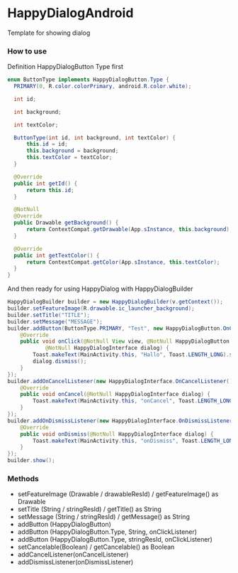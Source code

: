 # HappyDialogAndroid
Template for showing dialog

### How to use

Definition HappyDialogButton Type first

```java
enum ButtonType implements HappyDialogButton.Type {
  PRIMARY(0, R.color.colorPrimary, android.R.color.white);

  int id;

  int background;

  int textColor;

  ButtonType(int id, int background, int textColor) {
      this.id = id;
      this.background = background;
      this.textColor = textColor;
  }

  @Override
  public int getId() {
      return this.id;
  }

  @NotNull
  @Override
  public Drawable getBackground() {
      return ContextCompat.getDrawable(App.sInstance, this.background);
  }

  @Override
  public int getTextColor() {
      return ContextCompat.getColor(App.sInstance, this.textColor);
  }
}
```

And then ready for using HappyDialog with HappyDialogBuilder

```java
HappyDialogBuilder builder = new HappyDialogBuilder(v.getContext());
builder.setFeatureImage(R.drawable.ic_launcher_background);
builder.setTitle("TITLE");
builder.setMessage("MESSAGE");
builder.addButton(ButtonType.PRIMARY, "Test", new HappyDialogButton.OnClickListener() {
    @Override
    public void onClick(@NotNull View view, @NotNull HappyDialogButton button,
            @NotNull HappyDialogInterface dialog) {
        Toast.makeText(MainActivity.this, "Hallo", Toast.LENGTH_LONG).show();
        dialog.dismiss();
    }
});
builder.addOnCancelListener(new HappyDialogInterface.OnCancelListener() {
    @Override
    public void onCancel(@NotNull HappyDialogInterface dialog) {
        Toast.makeText(MainActivity.this, "onCancel", Toast.LENGTH_LONG).show();
    }
});
builder.addOnDismissListener(new HappyDialogInterface.OnDismissListener() {
    @Override
    public void onDismiss(@NotNull HappyDialogInterface dialog) {
        Toast.makeText(MainActivity.this, "onDismiss", Toast.LENGTH_LONG).show();
    }
});
builder.show();
```

### Methods
* setFeatureImage (Drawable / drawableResId) / getFeatureImage() as Drawable
* setTitle (String / stringResId) / getTitle() as String
* setMessage (String / stringResId) / getMessage() as String
* addButton (HappyDialogButton)
* addButton (HappyDialogButton.Type, String, onClickListener)
* addButton (HappyDialogButton.Type, stringResId, onClickListener)
* setCancelable(Boolean) / getCancelable() as Boolean
* addCancelListener(onCancelListener)
* addDismissListener(onDismissListener)
